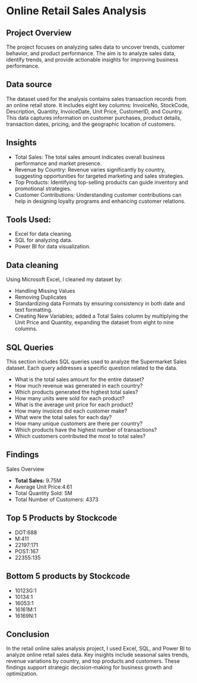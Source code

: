 # Online Retail Sales Analysis

## Project Overview 
The project focuses on analyzing sales data to uncover trends, customer behavior, and product performance. The aim is to analyze sales data, identify trends, and provide actionable insights for improving business performance.

## Data source 
The dataset used for the analysis contains sales transaction records from an online retail store. It includes eight key columns: InvoiceNo, StockCode, Description, Quantity, InvoiceDate, Unit Price, CustomerID, and Country. This data captures information on customer purchases, product details, transaction dates, pricing, and the geographic location of customers.

## Insights
- Total Sales: The total sales amount indicates overall business performance and market presence.
- Revenue by Country: Revenue varies significantly by country, suggesting opportunities for targeted marketing and sales strategies.
- Top Products: Identifying top-selling products can guide inventory and promotional strategies.
- Customer Contributions: Understanding customer contributions can help in designing loyalty programs and enhancing customer relations.
  
## Tools Used:

- Excel for data cleaning.
- SQL for analyzing data.
- Power BI for data visualization.

## Data cleaning
Using Microsoft Excel, I cleaned my dataset by:

- Handling Missing Values
- Removing Duplicates
- Standardizing data Formats by ensuring consistency in both date and text formatting.
- Creating New Variables; added a Total Sales column by multiplying the Unit Price and Quantity, expanding the dataset from eight to nine columns.

## SQL Queries
This section includes SQL queries used to analyze the Supermarket Sales dataset. Each query addresses a specific question related to the data.
- What is the total sales amount for the entire dataset?
- How much revenue was generated in each country?
- Which products generated the highest total sales?
- How many units were sold for each product?
- What is the average unit price for each product?
- How many invoices did each customer make?
- What were the total sales for each day?
- How many unique customers are there per country?
- Which products have the highest number of transactions?
- Which customers contributed the most to total sales?

## Findings
Sales Overview
- **Total Sales:** 9.75M
- Average Unit Price:4.61
- Total Quantity Sold: 5M
- Total Number of Customers: 4373

## Top 5 Products by Stockcode
- DOT:688
- M:411
- 22197:171
- POST:167
- 22355:135

## Bottom 5 products by Stockcode
- 10123G:1
- 10134:1
- 16053:1
- 16161M:1
- 16169N:1

## Conclusion 
In the retail online sales analysis project, I  used Excel, SQL, and Power BI to analyze online retail sales data. Key insights include seasonal sales trends, revenue variations by country, and top products and customers. These findings support strategic decision-making for business growth and optimization.




